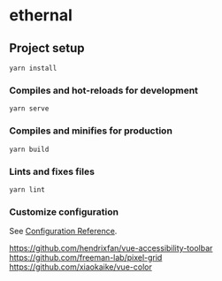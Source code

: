 # ethernal

## Project setup
```
yarn install
```

### Compiles and hot-reloads for development
```
yarn serve
```

### Compiles and minifies for production
```
yarn build
```

### Lints and fixes files
```
yarn lint
```

### Customize configuration
See [Configuration Reference](https://cli.vuejs.org/config/).

https://github.com/hendrixfan/vue-accessibility-toolbar
https://github.com/freeman-lab/pixel-grid
https://github.com/xiaokaike/vue-color